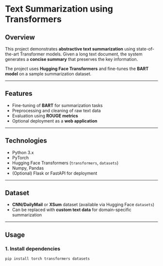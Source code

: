 # Text Summarization using Transformers

## Overview
This project demonstrates **abstractive text summarization** using state-of-the-art Transformer models. Given a long text document, the system generates a **concise summary** that preserves the key information.

The project uses **Hugging Face Transformers** and fine-tunes the **BART model** on a sample summarization dataset.

---

## Features
- Fine-tuning of **BART** for summarization tasks  
- Preprocessing and cleaning of raw text data  
- Evaluation using **ROUGE metrics**  
- Optional deployment as a **web application**  

---

## Technologies
- Python 3.x  
- PyTorch  
- Hugging Face Transformers (`transformers`, `datasets`)  
- Numpy, Pandas  
- (Optional) Flask or FastAPI for deployment  

---

## Dataset
- **CNN/DailyMail** or **XSum** dataset (available via Hugging Face `datasets`)  
- Can be replaced with **custom text data** for domain-specific summarization  

---
## Usage

### 1. Install dependencies
```bash
pip install torch transformers datasets
